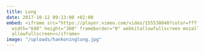 ```yaml
---
title: Lung
date: 2017-10-12 09:13:00 +02:00
embed: <iframe src="https://player.vimeo.com/video/155538048?color=ffffff&title=0&byline=0&portrait=0"
  width="640" height="360" frameborder="0" webkitallowfullscreen mozallowfullscreen
  allowfullscreen></iframe>
image: "/uploads/hankoninglung.jpg"
---
```


